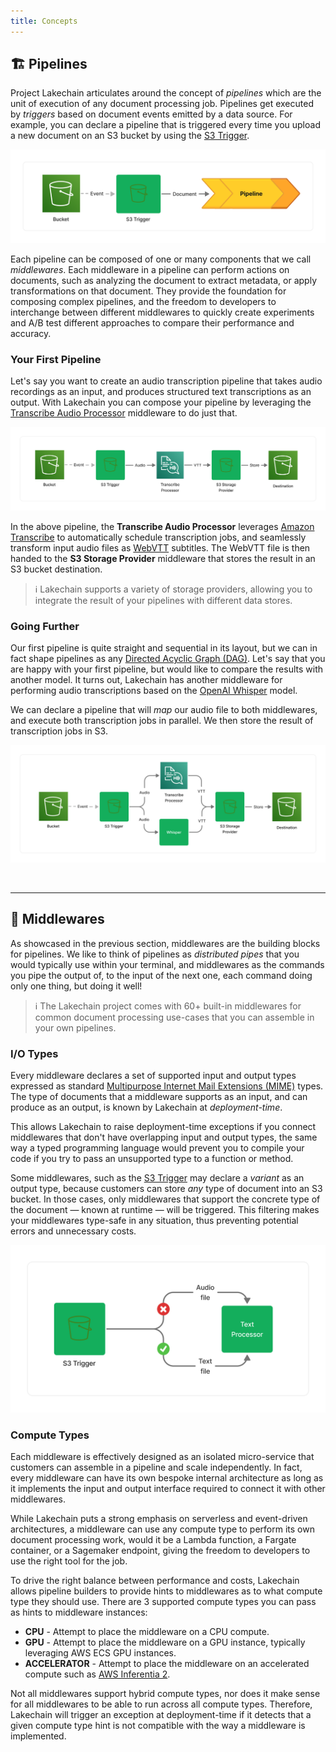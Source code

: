 ```yaml
---
title: Concepts
---
```


## 🏗 Pipelines

Project Lakechain articulates around the concept of *pipelines* which are the unit of execution of any document processing job. Pipelines get executed by *triggers* based on document events emitted by a data source. For example, you can declare a pipeline that is triggered every time you upload a new document on an S3 bucket by using the [S3 Trigger](/project-lakechain/triggers/s3-event-trigger).

![Lakechain Pipeline](../../../assets//s3-trigger.png)

Each pipeline can be composed of one or many components that we call *middlewares*. Each middleware in a pipeline can perform actions on documents, such as analyzing the document to extract metadata, or apply transformations on that document. They provide the foundation for composing complex pipelines, and the freedom to developers to interchange between different middlewares to quickly create experiments and A/B test different approaches to compare their performance and accuracy.

### Your First Pipeline

Let's say you want to create an audio transcription pipeline that takes audio recordings as an input, and produces structured text transcriptions as an output. With Lakechain you can compose your pipeline by leveraging the [Transcribe Audio Processor](/project-lakechain/audio-processing/transcribe-audio-processor) middleware to do just that.

![Transcribe Pipeline](../../../assets//transcribe-pipeline.png)

In the above pipeline, the **Transcribe Audio Processor** leverages [Amazon Transcribe](https://aws.amazon.com/transcribe/) to automatically schedule transcription jobs, and seamlessly transform input audio files as [WebVTT](https://en.wikipedia.org/wiki/WebVTT) subtitles. The WebVTT file is then handed to the **S3 Storage Provider** middleware that stores the result in an S3 bucket destination.

> ℹ️ Lakechain supports a variety of storage providers, allowing you to integrate the result of your pipelines with different data stores.

### Going Further

Our first pipeline is quite straight and sequential in its layout, but we can in fact shape pipelines as any [Directed Acyclic Graph (DAG)](https://en.wikipedia.org/wiki/Directed_acyclic_graph). Let's say that you are happy with your first pipeline, but would like to compare the results with another model. It turns out, Lakechain has another middleware for performing audio transcriptions based on the [OpenAI Whisper](https://github.com/openai/whisper) model.

We can declare a pipeline that will *map* our audio file to both middlewares, and execute both transcription jobs in parallel. We then store the result of transcription jobs in S3.

![Transcribe Parallel](../../../assets//transcribe-parallel.png)

<br>

---

## 🤖 Middlewares

As showcased in the previous section, middlewares are the building blocks for pipelines. We like to think of pipelines as *distributed pipes* that you would typically use within your terminal, and middlewares as the commands you pipe the output of, to the input of the next one, each command doing only one thing, but doing it well!

> ℹ️ The Lakechain project comes with 60+ built-in middlewares for common document processing use-cases that you can assemble in your own pipelines.

### I/O Types

Every middleware declares a set of supported input and output types expressed as standard [Multipurpose Internet Mail Extensions (MIME)](https://en.wikipedia.org/wiki/MIME) types. The type of documents that a middleware supports as an input, and can produce as an output, is known by Lakechain at *deployment-time*.

This allows Lakechain to raise deployment-time exceptions if you connect middlewares that don't have overlapping input and output types, the same way a typed programming language would prevent you to compile your code if you try to pass an unsupported type to a function or method.

Some middlewares, such as the [S3 Trigger](/project-lakechain/triggers/s3-event-trigger) may declare a *variant* as an output type, because customers can store *any* type of document into an S3 bucket. In those cases, only middlewares that support the concrete type of the document — known at runtime — will be triggered. This filtering makes your middlewares type-safe in any situation, thus preventing potential errors and unnecessary costs.

![Event Filtering](../../../assets//event-filtering.png)

### Compute Types

Each middleware is effectively designed as an isolated micro-service that customers can assemble in a pipeline and scale independently. In fact, every middleware can have its own bespoke internal architecture as long as it implements the input and output interface required to connect it with other middlewares.

While Lakechain puts a strong emphasis on serverless and event-driven architectures, a middleware can use any compute type to perform its own document processing work, would it be a Lambda function, a Fargate container, or a Sagemaker endpoint, giving the freedom to developers to use the right tool for the job.

To drive the right balance between performance and costs, Lakechain allows pipeline builders to provide hints to middlewares as to what compute type they should use. There are 3 supported compute types you can pass as hints to middleware instances:

- **CPU** - Attempt to place the middleware on a CPU compute.
- **GPU** - Attempt to place the middleware on a GPU instance, typically leveraging AWS ECS GPU instances.
- **ACCELERATOR** - Attempt to place the middleware on an accelerated compute such as [AWS Inferentia 2](https://aws.amazon.com/ec2/instance-types/inf2/).

Not all middlewares support hybrid compute types, nor does it make sense for all middlewares to be able to run across all compute types. Therefore, Lakechain will trigger an exception at deployment-time if it detects that a given compute type hint is not compatible with the way a middleware is implemented.
